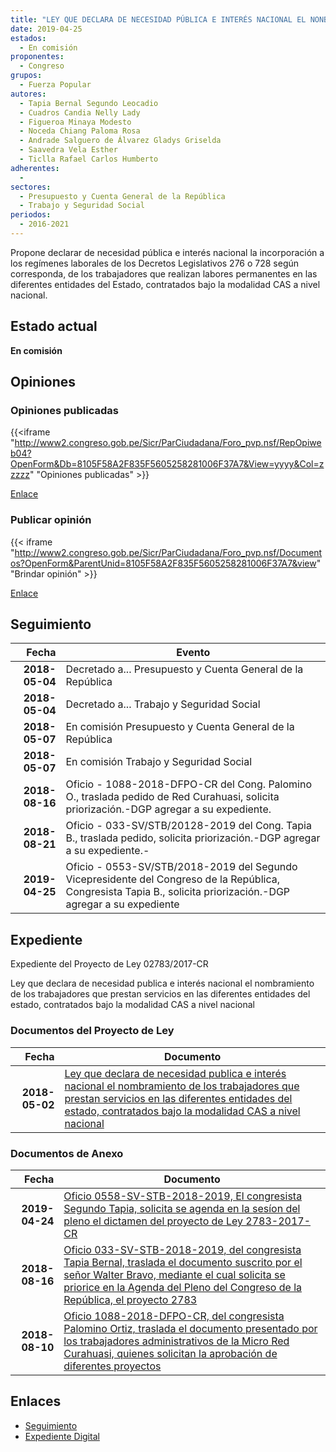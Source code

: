 ```yaml
---
title: "LEY QUE DECLARA DE NECESIDAD PÚBLICA E INTERÉS NACIONAL EL NONBRAMIENTO DE LOS TRABAJADORES QUE PRESTAN SERVICIO EN LAS DIFERENTES ENTIDADES DEL ESTADO, CONTRATADOS BAJO LA MODALIDAD CAS A NIVEL NACIONAL"
date: 2019-04-25
estados: 
  - En comisión
proponentes: 
  - Congreso
grupos: 
  - Fuerza Popular
autores: 
  - Tapia Bernal Segundo Leocadio
  - Cuadros Candia Nelly Lady
  - Figueroa Minaya Modesto
  - Noceda Chiang Paloma Rosa
  - Andrade Salguero de Álvarez Gladys Griselda
  - Saavedra Vela Esther
  - Ticlla Rafael Carlos Humberto
adherentes: 
  - 
sectores: 
  - Presupuesto y Cuenta General de la República
  - Trabajo y Seguridad Social
periodos: 
  - 2016-2021
---
```


Propone declarar de necesidad pública e interés nacional la incorporación a los regímenes laborales de los Decretos Legislativos 276 o 728 según corresponda, de los trabajadores que realizan labores permanentes en las diferentes entidades del Estado, contratados bajo la modalidad CAS a nivel nacional.


## Estado actual

**En comisión**

## Opiniones

### Opiniones publicadas

{{<iframe "http://www2.congreso.gob.pe/Sicr/ParCiudadana/Foro_pvp.nsf/RepOpiweb04?OpenForm&Db=8105F58A2F835F5605258281006F37A7&View=yyyy&Col=zzzzz" "Opiniones publicadas" >}}

[Enlace](http://www2.congreso.gob.pe/Sicr/ParCiudadana/Foro_pvp.nsf/RepOpiweb04?OpenForm&Db=8105F58A2F835F5605258281006F37A7&View=yyyy&Col=zzzzz)
### Publicar opinión

{{< iframe "http://www2.congreso.gob.pe/Sicr/ParCiudadana/Foro_pvp.nsf/Documentos?OpenForm&ParentUnid=8105F58A2F835F5605258281006F37A7&view" "Brindar opinión" >}}

[Enlace](http://www2.congreso.gob.pe/Sicr/ParCiudadana/Foro_pvp.nsf/Documentos?OpenForm&ParentUnid=8105F58A2F835F5605258281006F37A7&view)

## Seguimiento

| Fecha | Evento |
|------:|--------|
| **2018-05-04** | Decretado a... Presupuesto y Cuenta General de la República|
| **2018-05-04** | Decretado a... Trabajo y Seguridad Social|
| **2018-05-07** | En comisión Presupuesto y Cuenta General de la República|
| **2018-05-07** | En comisión Trabajo y Seguridad Social|
| **2018-08-16** | Oficio - 1088-2018-DFPO-CR del Cong. Palomino O., traslada pedido de Red Curahuasi, solicita priorización.-DGP agregar a su expediente.|
| **2018-08-21** | Oficio - 033-SV/STB/20128-2019 del Cong. Tapia B., traslada pedido, solicita priorización.-DGP agregar a su expediente.-|
| **2019-04-25** | Oficio - 0553-SV/STB/2018-2019 del Segundo Vicepresidente del Congreso de la República, Congresista Tapia B., solicita priorización.-DGP agregar a su expediente|


## Expediente

Expediente del Proyecto de Ley 02783/2017-CR

Ley que declara de necesidad publica e interés nacional el nombramiento de los trabajadores que prestan servicios en las diferentes entidades del estado, contratados bajo la modalidad CAS a nivel nacional


### Documentos del Proyecto de Ley

| Fecha | Documento |
|------:|--------|
| **2018-05-02** | [Ley que declara de necesidad publica e interés nacional el nombramiento de los trabajadores que prestan servicios en las diferentes entidades del estado, contratados bajo la modalidad CAS a nivel nacional](http://www.leyes.congreso.gob.pe/Documentos/2016_2021/Proyectos_de_Ley_y_de_Resoluciones_Legislativas/PL0277520180424.pdf) |

### Documentos de Anexo

| Fecha | Documento |
|------:|--------|
| **2019-04-24** | [Oficio 0558-SV-STB-2018-2019, El congresista Segundo Tapia, solicita se agenda en la sesíon del pleno el dictamen del proyecto de Ley 2783-2017-CR](http://www.leyes.congreso.gob.pe/Documentos/2016_2021/Oficios/Congresistas/OFICIO-0553-SV-STB-2018-2019.pdf) |
| **2018-08-16** | [Oficio 033-SV-STB-2018-2019, del congresista Tapia Bernal, traslada el documento suscrito por el señor Walter Bravo, mediante el cual solicita se priorice en la Agenda del Pleno del Congreso de la República, el proyecto 2783](http://www.leyes.congreso.gob.pe/Documentos/2016_2021/Oficios/Congresistas/OFICIO-033-SV-STB-2018-2019.pdf) |
| **2018-08-10** | [Oficio 1088-2018-DFPO-CR, del congresista Palomino Ortiz, traslada el documento presentado por los trabajadores administrativos de la Micro Red Curahuasi, quienes solicitan la aprobación de diferentes proyectos](http://www.leyes.congreso.gob.pe/Documentos/2016_2021/Oficios/Congresistas/OFICIO-1088-2018-DFPO-CR.pdf) |

## Enlaces 

- [Seguimiento](http://www2.congreso.gob.pe/Sicr/TraDocEstProc/CLProLey2016.nsf/f7fff46988ca05b1052578e100829cc7/e677b89553b586e705258281007be907?OpenDocument)
- [Expediente Digital](http://www2.congreso.gob.pe/Sicr/TraDocEstProc/CLProLey2016.nsf/f7fff46988ca05b1052578e100829cc7/e677b89553b586e705258281007be907?OpenDocument&Click=05257FB7005EB655.eb71d0cf91d8294e05256cdf006b5706/$Body/0.1C6C)
